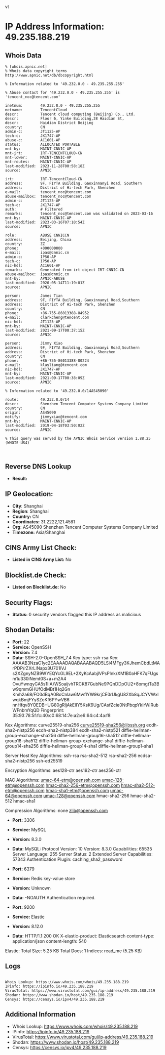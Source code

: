 vt
# IP Address Information: 49.235.188.219

## Whois Data
```
% [whois.apnic.net]
% Whois data copyright terms    http://www.apnic.net/db/dbcopyright.html

% Information related to '49.232.0.0 - 49.235.255.255'

% Abuse contact for '49.232.0.0 - 49.235.255.255' is 'tencent_noc@tencent.com'

inetnum:        49.232.0.0 - 49.235.255.255
netname:        TencentCloud
descr:          Tencent cloud computing (Beijing) Co., Ltd.
descr:          Floor 6, Yinke Building,38 Haidian St,
descr:          Haidian District Beijing
country:        CN
admin-c:        JT1125-AP
tech-c:         JX1747-AP
abuse-c:        AC1601-AP
status:         ALLOCATED PORTABLE
mnt-by:         MAINT-CNNIC-AP
mnt-irt:        IRT-TENCENTCLOUD-CN
mnt-lower:      MAINT-CNNIC-AP
mnt-routes:     MAINT-CNNIC-AP
last-modified:  2023-11-28T00:58:18Z
source:         APNIC

irt:            IRT-TencentCloud-CN
address:        9F, FIYTA Building, Gaoxinnanyi Road, Southern
address:        District of Hi-tech Park, Shenzhen
e-mail:         tencent_noc@tencent.com
abuse-mailbox:  tencent_noc@tencent.com
admin-c:        JT1125-AP
tech-c:         JX1747-AP
auth:           # Filtered
remarks:        tencent_noc@tencent.com was validated on 2023-03-16
mnt-by:         MAINT-CNNIC-AP
last-modified:  2023-03-16T07:10:54Z
source:         APNIC

role:           ABUSE CNNICCN
address:        Beijing, China
country:        ZZ
phone:          +000000000
e-mail:         ipas@cnnic.cn
admin-c:        IP50-AP
tech-c:         IP50-AP
nic-hdl:        AC1601-AP
remarks:        Generated from irt object IRT-CNNIC-CN
abuse-mailbox:  ipas@cnnic.cn
mnt-by:         APNIC-ABUSE
last-modified:  2020-05-14T11:19:01Z
source:         APNIC

person:         James Tian
address:        9F, FIYTA Building, Gaoxinnanyi Road,Southern
address:        District of Hi-tech Park, Shenzhen
country:        CN
phone:          +86-755-86013388-84952
e-mail:         clarkcheng@tencent.com
nic-hdl:        JT1125-AP
mnt-by:         MAINT-CNNIC-AP
last-modified:  2021-09-17T00:37:15Z
source:         APNIC

person:         Jimmy Xiao
address:        9F, FIYTA Building, Gaoxinnanyi Road,Southern
address:        District of Hi-tech Park, Shenzhen
country:        CN
phone:          +86-755-86013388-80224
e-mail:         klayliang@tencent.com
nic-hdl:        JX1747-AP
mnt-by:         MAINT-CNNIC-AP
last-modified:  2021-09-17T00:38:09Z
source:         APNIC

% Information related to '49.232.0.0/14AS45090'

route:          49.232.0.0/14
descr:          Shenzhen Tencent Computer Systems Company Limited
country:        CN
origin:         AS45090
notify:         jimmyxiao@tencent.com
mnt-by:         MAINT-CNNIC-AP
last-modified:  2019-04-18T03:50:02Z
source:         APNIC

% This query was served by the APNIC Whois Service version 1.88.25 (WHOIS-US4)



```
## Reverse DNS Lookup
- **Result:** 

## IP Geolocation:
- **City:** Shanghai
- **Region:** Shanghai
- **Country:** CN
- **Coordinates:** 31.2222,121.4581
- **Org:** AS45090 Shenzhen Tencent Computer Systems Company Limited
- **Timezone:** Asia/Shanghai

## CINS Army List Check:
- **Listed in CINS Army List:** 
No

## Blocklist.de Check:
- **Listed on Blocklist.de:** 
No

## Security Flags:
- **Status:** 0 security vendors flagged this IP address as malicious

## Shodan Details:
- **Port:** 22
- **Service:** OpenSSH
- **Version:** 7.4
- **Data:** SSH-2.0-OpenSSH_7.4
Key type: ssh-rsa
Key: AAAAB3NzaC1yc2EAAAADAQABAAABAQD5LSi4MFgy3KJhemCbdLtMArPDP/rZXrLINapx3U701lVJ
s2XZgnyNZB9WYEQYcGL9EL+2XyKcAabjlVPsPInkrXM1B0aHFK7qFUgsm1u330iNemt0S+a+m2A4
OvuYwnqyGA5s1IIA/WSoaijvhTRCK87GubNe9PQnDDpOU2+8omgtTa3Bw9qmmGHUfOdMBt1Hq2Gn
Kmh2a68/FO0dBqA0BoCnlaw6MwflYW9krjCE0rUkgU82Xb8qJCYVWxlwqkBmjFYySZoKf6PYwVB6
nnHfqv8YOEDB+UG80gRIjAkEIIY5KsK9Ug/CAsfZcie0NtPbqpYkIrWlRubWFnbmYqQD
Fingerprint: 35:93:78:5f:fc:40:c0:68:14:7e:a2:e6:64:c4:4a:f8

Kex Algorithms:
	curve25519-sha256
	curve25519-sha256@libssh.org
	ecdh-sha2-nistp256
	ecdh-sha2-nistp384
	ecdh-sha2-nistp521
	diffie-hellman-group-exchange-sha256
	diffie-hellman-group16-sha512
	diffie-hellman-group18-sha512
	diffie-hellman-group-exchange-sha1
	diffie-hellman-group14-sha256
	diffie-hellman-group14-sha1
	diffie-hellman-group1-sha1

Server Host Key Algorithms:
	ssh-rsa
	rsa-sha2-512
	rsa-sha2-256
	ecdsa-sha2-nistp256
	ssh-ed25519

Encryption Algorithms:
	aes128-ctr
	aes192-ctr
	aes256-ctr

MAC Algorithms:
	umac-64-etm@openssh.com
	umac-128-etm@openssh.com
	hmac-sha2-256-etm@openssh.com
	hmac-sha2-512-etm@openssh.com
	hmac-sha1-etm@openssh.com
	umac-64@openssh.com
	umac-128@openssh.com
	hmac-sha2-256
	hmac-sha2-512
	hmac-sha1

Compression Algorithms:
	none
	zlib@openssh.com


- **Port:** 3306
- **Service:** MySQL
- **Version:** 8.3.0
- **Data:** MySQL:
  Protocol Version: 10
  Version: 8.3.0
  Capabilities: 65535
  Server Language: 255
  Server Status: 2
  Extended Server Capabilities: 57343
  Authentication Plugin: caching_sha2_password

- **Port:** 6379
- **Service:** Redis key-value store
- **Version:** Unknown
- **Data:** -NOAUTH Authentication required.


- **Port:** 9200
- **Service:** Elastic
- **Version:** 8.12.0
- **Data:** HTTP/1.1 200 OK
X-elastic-product: Elasticsearch
content-type: application/json
content-length: 540


Elastic:
  Total Size: 5.25 KB
  Total Docs: 1
  Indices:
    read_me (5.25 KB)


## Logs
```

Whois Lookup: https://www.whois.com/whois/49.235.188.219
IPinfo: https://ipinfo.io/49.235.188.219
VirusTotal: https://www.virustotal.com/gui/ip-address/49.235.188.219
Shodan: https://www.shodan.io/host/49.235.188.219
Censys: https://censys.io/ipv4/49.235.188.219

```
## Additional Information
- Whois Lookup: https://www.whois.com/whois/49.235.188.219
- IPinfo: https://ipinfo.io/49.235.188.219
- VirusTotal: https://www.virustotal.com/gui/ip-address/49.235.188.219
- Shodan: https://www.shodan.io/host/49.235.188.219
- Censys: https://censys.io/ipv4/49.235.188.219

